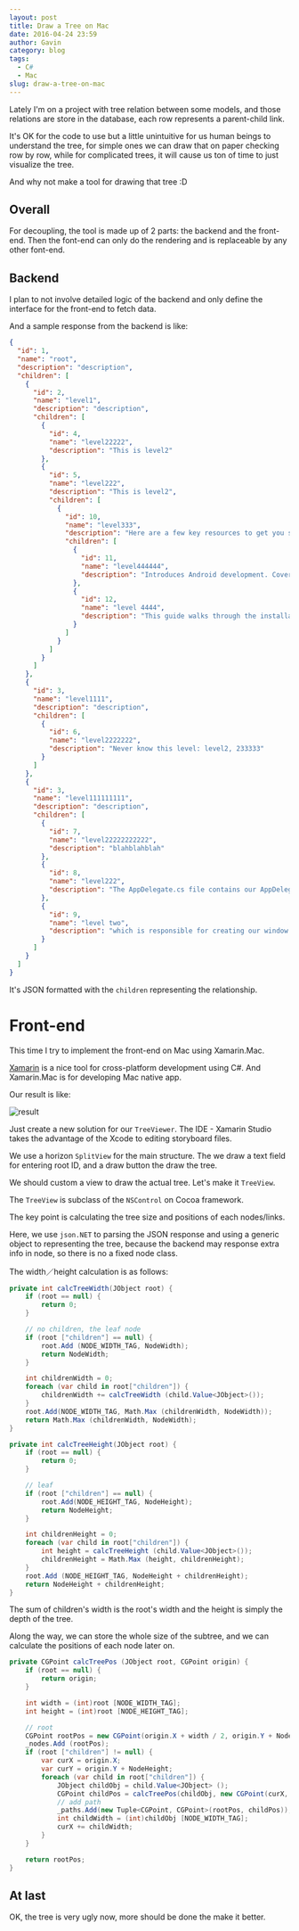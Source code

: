 ```yaml
---
layout: post
title: Draw a Tree on Mac
date: 2016-04-24 23:59
author: Gavin
category: blog
tags:
  - C#
  - Mac
slug: draw-a-tree-on-mac
---
```


Lately I'm on a project with tree relation between some models,
and those relations are store in the database, each row represents a
parent-child link.

It's OK for the code to use but a little unintuitive for us human beings to
understand the tree, for simple ones we can draw that on paper checking row by row,
while for complicated trees, it will cause us ton of time to just visualize the
tree.

And why not make a tool for drawing that tree :D

## Overall

For decoupling, the tool is made up of 2 parts: the backend and the front-end.
Then the font-end can only do the rendering and is replaceable by any other font-end.

## Backend

I plan to not involve detailed logic of the backend and only define the interface
for the front-end to fetch data.

And a sample response from the backend is like:

```json
{
  "id": 1,
  "name": "root",
  "description": "description",
  "children": [
    {
      "id": 2,
      "name": "level1",
      "description": "description",
      "children": [
        {
          "id": 4,
          "name": "level22222",
          "description": "This is level2"
        },
        {
          "id": 5,
          "name": "level222",
          "description": "This is level2",
          "children": [
            {
              "id": 10,
              "name": "level333",
              "description": "Here are a few key resources to get you started with building mobile apps quickly",
              "children": [
                {
                  "id": 11,
                  "name": "level444444",
                  "description": "Introduces Android development. Covers the tool chain, Xamarin.Android projects, and Android fundamentals."
                },
                {
                  "id": 12,
                  "name": "level 4444",
                  "description": "This guide walks through the installation steps and configuration details required to install Xamarin.Android on Windows."
                }
              ]
            }
          ]
        }
      ]
    },
    {
      "id": 3,
      "name": "level1111",
      "description": "description",
      "children": [
        {
          "id": 6,
          "name": "level2222222",
          "description": "Never know this level: level2, 233333"
        }
      ]
    },
    {
      "id": 3,
      "name": "level111111111",
      "description": "description",
      "children": [
        {
          "id": 7,
          "name": "level22222222222",
          "description": "blahblahblah"
        },
        {
          "id": 8,
          "name": "level222",
          "description": "The AppDelegate.cs file contains our AppDelegate class"
        },
        {
          "id": 9,
          "name": "level two",
          "description": "which is responsible for creating our window and listening to OS events"
        }
      ]
    }
  ]
}
```

It's JSON formatted with the `children` representing the relationship.

# Front-end

This time I try to implement the front-end on Mac using Xamarin.Mac.

[Xamarin](https://www.xamarin.com/platform) is a nice tool for cross-platform development
using C#. And Xamarin.Mac is for developing Mac native app.

Our result is like:

![result](../images/draw-a-tree-on-mac/result.png)

Just create a new solution for our `TreeViewer`. The IDE - Xamarin Studio takes the
advantage of the Xcode to editing storyboard files.

We use a horizon `SplitView` for the main structure. The we draw a text field for
entering root ID, and a draw button the draw the tree.

We should custom a view to draw the actual tree. Let's make it `TreeView`.

The `TreeView` is subclass of the `NSControl` on Cocoa framework.

The key point is calculating the tree size and positions of each nodes/links.

Here, we use `json.NET` to parsing the JSON response and using a generic object
to representing the tree, because the backend may response extra info in node,
so there is no a fixed node class.

The width／height calculation is as follows:

```csharp
private int calcTreeWidth(JObject root) {
    if (root == null) {
        return 0;
    }

    // no children, the leaf node
    if (root ["children"] == null) {
        root.Add (NODE_WIDTH_TAG, NodeWidth);
        return NodeWidth;
    }

    int childrenWidth = 0;
    foreach (var child in root["children"]) {
        childrenWidth += calcTreeWidth (child.Value<JObject>());
    }
    root.Add(NODE_WIDTH_TAG, Math.Max (childrenWidth, NodeWidth));
    return Math.Max (childrenWidth, NodeWidth);
}

private int calcTreeHeight(JObject root) {
	if (root == null) {
		return 0;
	}

	// leaf
	if (root ["children"] == null) {
		root.Add(NODE_HEIGHT_TAG, NodeHeight);
		return NodeHeight;
	}

	int childrenHeight = 0;
	foreach (var child in root["children"]) {
		int height = calcTreeHeight (child.Value<JObject>());
		childrenHeight = Math.Max (height, childrenHeight);
	}
	root.Add (NODE_HEIGHT_TAG, NodeHeight + childrenHeight);
	return NodeHeight + childrenHeight;
}
```

The sum of children's width is the root's width and the height is simply the depth of
the tree.

Along the way, we can store the whole size of the subtree, and we can calculate the positions
of each node later on.

```csharp
private CGPoint calcTreePos (JObject root, CGPoint origin) {
	if (root == null) {
		return origin;
	}

	int width = (int)root [NODE_WIDTH_TAG];
	int height = (int)root [NODE_HEIGHT_TAG];

	// root
	CGPoint rootPos = new CGPoint(origin.X + width / 2, origin.Y + NodeHeight / 2);
	_nodes.Add (rootPos);
	if (root ["children"] != null) {
		var curX = origin.X;
		var curY = origin.Y + NodeHeight;
		foreach (var child in root["children"]) {
			JObject childObj = child.Value<JObject> ();
			CGPoint childPos = calcTreePos(childObj, new CGPoint(curX, curY));
			// add path
			_paths.Add(new Tuple<CGPoint, CGPoint>(rootPos, childPos));
			int childWidth = (int)childObj [NODE_WIDTH_TAG];
			curX += childWidth;
		}
	}

	return rootPos;
}
```

## At last

OK, the tree is very ugly now, more should be done the make it better.